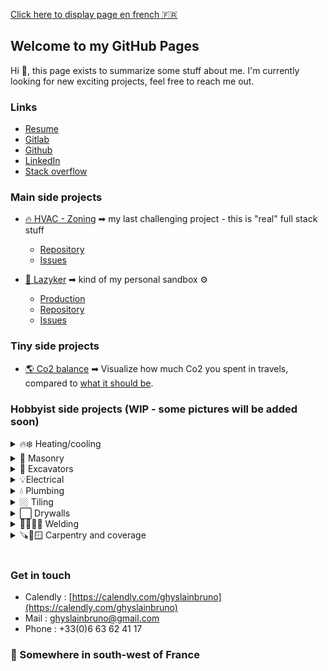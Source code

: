 [Click here to display page en french 🇫🇷](https://ghyslainbruno.github.io/presentation/french)

## Welcome to my GitHub Pages

Hi 👋, this page exists to summarize some stuff about me. I'm currently looking for new exciting projects, feel free to reach me out. 

### Links
- [Resume](https://ghyslainbruno.github.io/presentation/resume.pdf)
- [Gitlab](https://gitlab.com/users/ghyslainbruno/projects)
- [Github](https://github.com/GhyslainBruno)
- [LinkedIn](https://www.linkedin.com/in/ghyslainbruno/)
- [Stack overflow](https://stackoverflow.com/users/16136299/ghyslainbruno)

### Main side projects
- [🔥 HVAC - Zoning](https://gitlab.com/ghyslainbruno/zoning) ➡ my last challenging project - this is "real" full stack stuff
  - [Repository](https://gitlab.com/ghyslainbruno/zoning)
  - [Issues](https://gitlab.com/ghyslainbruno/zoning/-/boards)
  

- [🎥 Lazyker](https://lazyker.gbruno.io) ➡ kind of my personal sandbox ⚙️
  - [Production](https://lazyker.gbruno.io)
  - [Repository](https://gitlab.com/ghyslainbruno/lazyker)
  - [Issues](https://gitlab.com/ghyslainbruno/lazyker/-/boards)

### Tiny side projects
- [🌎 Co2 balance](https://co2.gbruno.io/) ➡ Visualize how much Co2 you spent in travels, compared to [what it should be](https://www.1erdegre.earth/blog-posts/tout-savoir-sur-lobjectif-des-2-tonnes#:~:text=Les%202%20tonnes%20ont%20pour,150%20Gt%20de%20CO2.).

### Hobbyist side projects (WIP - some pictures will be added soon)

<details>
  <summary>
   🔥❄️ Heating/cooling
  </summary>

  <ul>
    <li>Set up first heat pump</li>
    <li>Set up 2 more heat pumps</li>
    <li>Set up a ducted heat pump</li>
  </ul>
</details>

<details>
  <summary>
  🧱 Masonry
  </summary>

  <ul>
    <li>Load-bearing wall opening</li>
    <li>Pour a 12t concrete slab</li>
    <li>Build a small shelter for my pool pump</li>
    <li>Build a walk-in shower</li>
  </ul>
</details>

<details>
  <summary>
    🚜 Excavators
  </summary>

  <ul>
    <li>0,8t</li>
    <li>3,5t</li>
  </ul>
</details>

<details>
  <summary>
    💡Electrical
  </summary>

  <ul>
    <li>Electrical panel (from old to new)</li>
    <li>Wire all electrical lines</li>
    <li>Home automation</li>
  </ul>
</details>

<details>
  <summary>
    💧 Plumbing
  </summary>

  <ul>
    <li>The pipes</li>
    <li>The collectors</li>
    <li>Soft and strong solders</li>
  </ul>
</details>

<details>
  <summary>
    🏼 Tiling
  </summary>

  <ul>
    <li>Bedroom</li>
    <li>Bathroom #1</li>
    <li>Living/kitchen</li>
  </ul>
</details>

<details>
  <summary>
    ⬜ Drywalls
  </summary>

  <ul>
    <li>Insulation</li>
    <li>Frame</li>
    <li>Strips</li>
  </ul>
</details>

<details>
  <summary>
    👨‍🏭🔗‍💥 Welding
  </summary>

  <ul>
    <li>Furniture</li>
    <li>Pergola (huge and with overhang)</li>
    <li>Barrier (40m+ and 2 gates)</li>
  </ul>
</details>

<details>
  <summary>
   🪚🔨🪟 Carpentry and coverage
  </summary>

  <ul>
    <li>Regular windows</li>
    <li>Sliding windows</li>
    <li>Big bay window</li>
    <li>Carpentry small pool shelter</li>
    <li>Coverage small pool shelter</li>
  </ul>
</details>

<br />

### Get in touch
- Calendly : [https://calendly.com/ghyslainbruno](https://calendly.com/ghyslainbruno)
- Mail : [ghyslainbruno@gmail.com](mailto:ghyslainbruno@gmail.com)
- Phone : +33(0)6 63 62 41 17

### 📌 Somewhere in south-west of France
